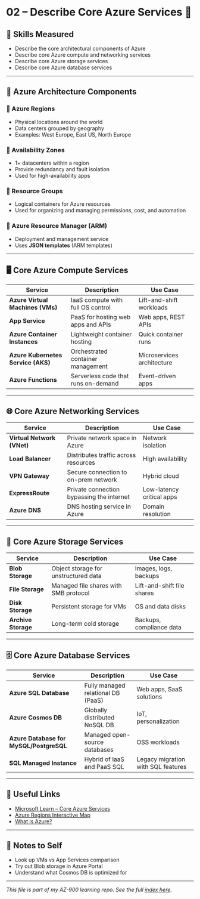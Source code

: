 # 02 – Describe Core Azure Services 🔧

## 🎯 Skills Measured

- Describe the core architectural components of Azure
- Describe core Azure compute and networking services
- Describe core Azure storage services
- Describe core Azure database services

---

## 🧱 Azure Architecture Components

### 🔹 Azure Regions
- Physical locations around the world
- Data centers grouped by geography
- Examples: West Europe, East US, North Europe

### 🔹 Availability Zones
- 1+ datacenters within a region
- Provide redundancy and fault isolation
- Used for high-availability apps

### 🔹 Resource Groups
- Logical containers for Azure resources
- Used for organizing and managing permissions, cost, and automation

### 🔹 Azure Resource Manager (ARM)
- Deployment and management service
- Uses **JSON templates** (ARM templates)

---

## 🖥️ Core Azure Compute Services

| Service | Description | Use Case |
|--------|-------------|----------|
| **Azure Virtual Machines (VMs)** | IaaS compute with full OS control | Lift-and-shift workloads |
| **App Service** | PaaS for hosting web apps and APIs | Web apps, REST APIs |
| **Azure Container Instances** | Lightweight container hosting | Quick container runs |
| **Azure Kubernetes Service (AKS)** | Orchestrated container management | Microservices architecture |
| **Azure Functions** | Serverless code that runs on-demand | Event-driven apps |

---

## 🌐 Core Azure Networking Services

| Service | Description | Use Case |
|--------|-------------|----------|
| **Virtual Network (VNet)** | Private network space in Azure | Network isolation |
| **Load Balancer** | Distributes traffic across resources | High availability |
| **VPN Gateway** | Secure connection to on-prem network | Hybrid cloud |
| **ExpressRoute** | Private connection bypassing the internet | Low-latency critical apps |
| **Azure DNS** | DNS hosting service in Azure | Domain resolution |

---

## 💾 Core Azure Storage Services

| Service | Description | Use Case |
|--------|-------------|----------|
| **Blob Storage** | Object storage for unstructured data | Images, logs, backups |
| **File Storage** | Managed file shares with SMB protocol | Lift-and-shift file shares |
| **Disk Storage** | Persistent storage for VMs | OS and data disks |
| **Archive Storage** | Long-term cold storage | Backups, compliance data |

---

## 🗄️ Core Azure Database Services

| Service | Description | Use Case |
|--------|-------------|----------|
| **Azure SQL Database** | Fully managed relational DB (PaaS) | Web apps, SaaS solutions |
| **Azure Cosmos DB** | Globally distributed NoSQL DB | IoT, personalization |
| **Azure Database for MySQL/PostgreSQL** | Managed open-source databases | OSS workloads |
| **SQL Managed Instance** | Hybrid of IaaS and PaaS SQL | Legacy migration with SQL features |

---

## 📎 Useful Links

- [Microsoft Learn – Core Azure Services](https://learn.microsoft.com/en-us/training/modules/azure-architecture-fundamentals/)
- [Azure Regions Interactive Map](https://azure.microsoft.com/en-us/explore/global-infrastructure/geographies/)
- [What is Azure?](https://azure.microsoft.com/en-us/resources/cloud-computing-dictionary/what-is-azure/)

---

## 📌 Notes to Self

- Look up VMs vs App Services comparison
- Try out Blob storage in Azure Portal
- Understand what Cosmos DB is optimized for

---

_This file is part of my AZ-900 learning repo. See the full [index here](README.md)._
